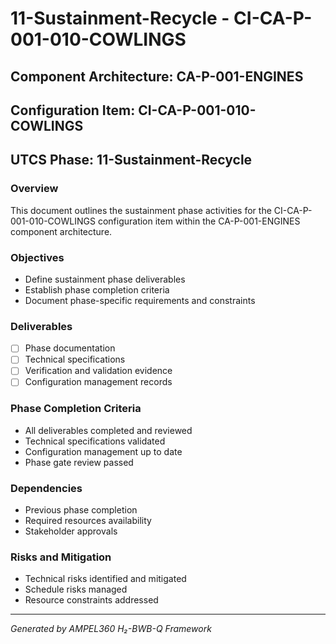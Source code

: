 # 11-Sustainment-Recycle - CI-CA-P-001-010-COWLINGS

## Component Architecture: CA-P-001-ENGINES
## Configuration Item: CI-CA-P-001-010-COWLINGS
## UTCS Phase: 11-Sustainment-Recycle

### Overview
This document outlines the sustainment phase activities for the CI-CA-P-001-010-COWLINGS configuration item within the CA-P-001-ENGINES component architecture.

### Objectives
- Define sustainment phase deliverables
- Establish phase completion criteria
- Document phase-specific requirements and constraints

### Deliverables
- [ ] Phase documentation
- [ ] Technical specifications
- [ ] Verification and validation evidence
- [ ] Configuration management records

### Phase Completion Criteria
- All deliverables completed and reviewed
- Technical specifications validated
- Configuration management up to date
- Phase gate review passed

### Dependencies
- Previous phase completion
- Required resources availability
- Stakeholder approvals

### Risks and Mitigation
- Technical risks identified and mitigated
- Schedule risks managed
- Resource constraints addressed

---
*Generated by AMPEL360 H₂-BWB-Q Framework*
